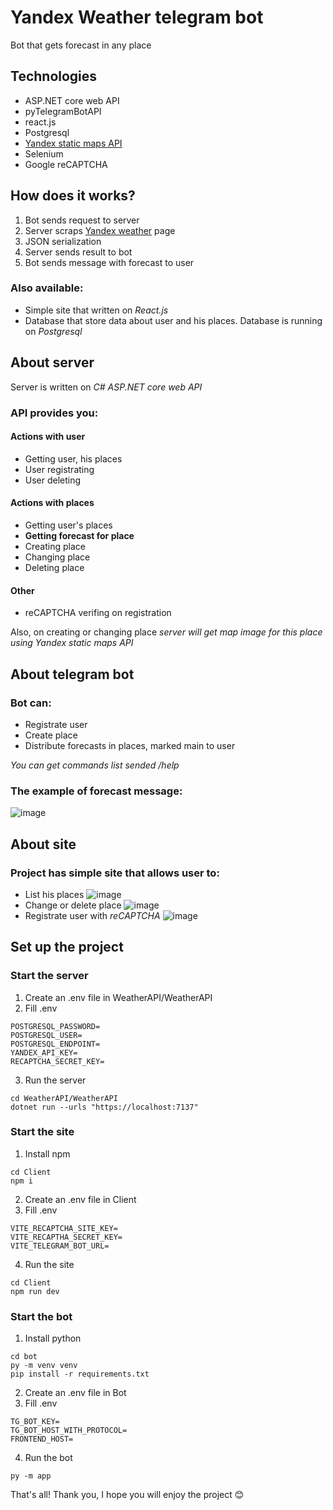 # Yandex Weather telegram bot
Bot that gets forecast in any place

## Technologies
- ASP.NET core web API
- pyTelegramBotAPI
- react.js
- Postgresql
- [Yandex static maps API](https://yandex.com/dev/maps/staticapi/)
- Selenium
- Google reCAPTCHA

## How does it works?
1. Bot sends request to server
2. Server scraps [Yandex weather](https://yandex.com/weather/) page
3. JSON serialization
4. Server sends result to bot
5. Bot sends message with forecast to user

### Also available:
- Simple site that written on *React.js*
- Database that store data about user and his places. Database is running on *Postgresql*

## About server
Server is written on *C# ASP.NET core web API*

### API provides you:
#### Actions with user
- Getting user, his places
- User registrating
- User deleting
#### Actions with places
- Getting user's places
- **Getting forecast for place**
- Creating place
- Changing place
- Deleting place
#### Other
- reCAPTCHA verifing on registration

Also, on creating or changing place *server will get map image for this place using Yandex static maps API*

## About telegram bot 
### Bot can:
- Registrate user
- Create place
- Distribute forecasts in places, marked main to user

*You can get commands list sended /help*

### The example of forecast message:
![image](images/forecast-message.png)

## About site
### Project has simple site that allows user to:
- List his places
![image](images/places.png)
- Change or delete place
![image](images/change-place.png)
- Registrate user with *reCAPTCHA*
![image](images/registration.png)

## Set up the project
### Start the server
1. Create an .env file in WeatherAPI/WeatherAPI
2. Fill .env
```
POSTGRESQL_PASSWORD=
POSTGRESQL_USER=
POSTGRESQL_ENDPOINT=
YANDEX_API_KEY=
RECAPTCHA_SECRET_KEY=
```
3. Run the server
```
cd WeatherAPI/WeatherAPI
dotnet run --urls "https://localhost:7137"
```

### Start the site
1. Install npm
```
cd Client
npm i
```
2. Create an .env file in Client
3. Fill .env
```
VITE_RECAPTCHA_SITE_KEY=
VITE_RECAPTHA_SECRET_KEY=
VITE_TELEGRAM_BOT_URL=
```
4. Run the site
```
cd Client
npm run dev
```

### Start the bot
1. Install python
```
cd bot
py -m venv venv
pip install -r requirements.txt
```
2. Create an .env file in Bot
3. Fill .env
```
TG_BOT_KEY=
TG_BOT_HOST_WITH_PROTOCOL=
FRONTEND_HOST=
```
4. Run the bot
```
py -m app
```

That's all! Thank you, I hope you will enjoy the project 😊